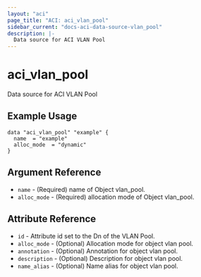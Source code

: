```yaml
---
layout: "aci"
page_title: "ACI: aci_vlan_pool"
sidebar_current: "docs-aci-data-source-vlan_pool"
description: |-
  Data source for ACI VLAN Pool
---
```


# aci_vlan_pool

Data source for ACI VLAN Pool

## Example Usage

```hcl
data "aci_vlan_pool" "example" {
  name  = "example"
  alloc_mode  = "dynamic"
}
```

## Argument Reference

- `name` - (Required) name of Object vlan_pool.
- `alloc_mode` - (Required) allocation mode of Object vlan_pool.

## Attribute Reference

- `id` - Attribute id set to the Dn of the VLAN Pool.
- `alloc_mode` - (Optional) Allocation mode for object vlan pool.
- `annotation` - (Optional) Annotation for object vlan pool.
- `description` - (Optional) Description for object vlan pool.
- `name_alias` - (Optional) Name alias for object vlan pool.
